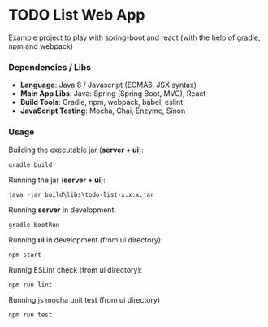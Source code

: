 TODO List Web App
=======================

Example project to play with spring-boot and react (with the help of gradle, npm and webpack)

### Dependencies / Libs

* **Language**: Java 8 / Javascript (ECMA6, JSX syntax)
* **Main App Libs**: Java: Spring (Spring Boot, MVC), React
* **Build Tools**: Gradle, npm, webpack, babel, eslint
* **JavaScript Testing**: Mocha, Chai, Enzyme, Sinon


### Usage
Building the executable jar (**server + ui**):
```
gradle build
```
Running the jar (**server + ui**):
```
java -jar build\libs\todo-list-x.x.x.jar
```
Running **server** in development:
```
gradle bootRun
```
Running **ui** in development (from ui directory):
```
npm start
```
Runnig ESLint check (from ui directory):
```
npm run lint
```
Running js mocha unit test (from ui directory)
```
npm run test
```